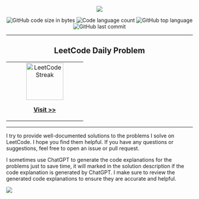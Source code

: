<p align="center">
    <a href="https://leetcode.com/u/abdeljalil-salhi/" target="_blank">
        <img src="https://github.com/abdeljalil-salhi/leetcode/assets/65598953/95c107df-7bc7-484b-96c2-13443b9fb480" />
    </a>
</p>

<p align="center">
	<img alt="GitHub code size in bytes" src="https://img.shields.io/github/languages/code-size/abdeljalil-salhi/leetcode?color=lightblue" />
	<img alt="Code language count" src="https://img.shields.io/github/languages/count/abdeljalil-salhi/leetcode?color=yellow" />
	<img alt="GitHub top language" src="https://img.shields.io/github/languages/top/abdeljalil-salhi/leetcode?color=blue" />
	<img alt="GitHub last commit" src="https://img.shields.io/github/last-commit/abdeljalil-salhi/leetcode?color=green" />
</p>

---

<h2 align="center">LeetCode Daily Problem</h2>

<table align="center">
  <tr>
    <td width="30px"></td>
    <td align="center">
      <a href="/II. MEDIUM/1508. Range Sum of Sorted Subarray Sums/">
        <img src="https://github.com/abdeljalil-salhi/leetcode/assets/65598953/fabf3ea9-4ec8-4297-aebf-50605e1fe6da" width="100px;" alt="LeetCode Streak"/><br>
        <p>
          <b>Visit >></b>
        </p>
      </a>
    </td>
    <td width="30px"></td>
  </tr>
</table>

---

<p>
    I try to provide well-documented solutions to the problems I solve on LeetCode. I hope you find them helpful. If you have any questions or suggestions, feel free to open an issue or pull request.
</p>

<p>
    I sometimes use ChatGPT to generate the code explanations for the problems just to save time, it will marked in the solution description if the code explanation is generated by ChatGPT. I make sure to review the generated code explanations to ensure they are accurate and helpful.
</p>

<a href="https://hits.seeyoufarm.com"><img src="https://hits.seeyoufarm.com/api/count/incr/badge.svg?url=https%3A%2F%2Fgithub.com%2Fabdeljalil-salhi%2Fleetcode&count_bg=%235EE340&title_bg=%23555555&icon=buzzfeed.svg&icon_color=%23E7E7E7&title=REPO+VIEWS&edge_flat=true"/></a>

